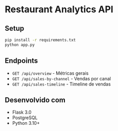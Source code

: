# Restaurant Analytics API

## Setup
```bash
pip install -r requirements.txt
python app.py
```

## Endpoints
- `GET /api/overview` - Métricas gerais
- `GET /api/sales-by-channel` - Vendas por canal
- `GET /api/sales-timeline` - Timeline de vendas

## Desenvolvido com
- Flask 3.0
- PostgreSQL
- Python 3.10+